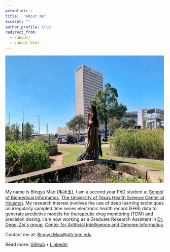 ```yaml
---
permalink: /
title:  "About me"
excerpt: ""
author_profile: true
redirect_from: 
  - /about/
  - /about.html
---
```

<!-- <img src=https://github.com/bingyumao/bingyumao.github.io/tree/master/images/profile.jpg style="width:540px;height:740px;"> -->

<!--![github small](/images/profile.jpg) -->
<!--<img src="/images/profile.jpg" alt="drawing" width="500" height="400" style="float: left; padding-right:15px"/> -->

<img src="/images/profile.jpg" alt="drawing" width="500" height="400" style="float: center"/> <br>

My name is Bingyu Mao (毛冰玉), I am a second year PhD student at [School of Biomedical Informatics](https://sbmi.uth.edu/), [The University of Texas Health Science Center at Houston](https://www.uth.edu/). My research interest involves the use of deep learning techniques on irregularly sampled time series electronic health record (EHR) data to generate predictive models for therapeutic drug monitoring (TDM) and precision dosing. 
I am now working as a Graduate Research Assistant in [Dr. Degui Zhi's group](https://zhigroup.github.io/), [Center for Artificial Intelligence and Genome Informatics](https://sbmi.uth.edu/aigi).  <br>


Contact me at: [Bingyu.Mao@uth.tmc.edu](mailto:Bingyu.Mao@uth.tmc.edu) <br>

Read more: [GitHub](https://github.com/BingyuMao)  • [LinkedIn](https://www.linkedin.com/in/bingyu-mao/)
